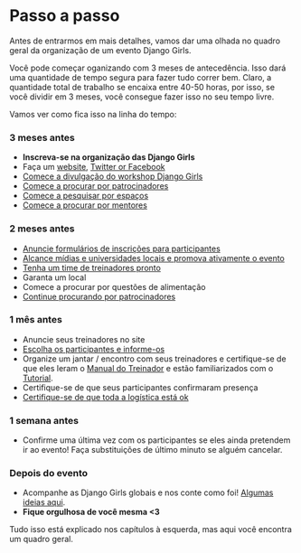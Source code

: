 # Passo a passo

Antes de entrarmos em mais detalhes, vamos dar uma olhada no quadro geral da organização de um evento Django Girls.

Você pode começar oganizando com 3 meses de antecedência. Isso dará uma quantidade de tempo segura para fazer tudo correr bem. Claro, a quantidade total de trabalho se encaixa entre 40-50 horas, por isso, se você dividir em 3 meses, você consegue fazer isso no seu tempo livre.

Vamos ver como fica isso na linha do tempo:

### 3 meses antes

- __Inscreva-se na organização das Django Girls__
- Faça um [website](website/README.md), [Twitter or Facebook](promotion/README.md)
- [Comece a divulgação do workshop Django Girls](promotion/README.md)
- [Comece a procurar por patrocinadores](sponsors/README.md)
- [Comece a pesquisar por espaços](logistics/README.md)
- [Comece a procurar por mentores](coaches/README.md)

### 2 meses antes

- [Anuncie formulários de inscrições para participantes](attendees/README.md)
- [Alcance mídias e universidades locais e promova ativamente o evento](promotion/README.md)
- [Tenha um time de treinadores pronto](coaches/README.md)
- Garanta um local
- Comece a procurar por questões de alimentação
- [Continue procurando por patrocinadores](sponsors/README.md)

### 1 mês antes

- Anuncie seus treinadores no site
- [Escolha os participantes e informe-os](http://organize.djangogirls.org/attendees/README.md#how-to-choose-attendees)
- Organize um jantar / encontro com seus treinadores e certifique-se de que eles leram o [Manual do Treinador](http://coach.djangogirls.org/) e estão familiarizados com o [Tutorial](tutorial/README.md).
- Certifique-se de que seus participantes confirmaram presença
- [Certifique-se de que toda a logística está ok](logistics/README.md)

### 1 semana antes

- Confirme uma última vez com os participantes se eles ainda pretendem ir ao evento! Faça substituições de último minuto se alguém cancelar.

### Depois do evento

-  Acompanhe as Django Girls globais e nos conte como foi! [Algumas ideias aqui](/after_the_event/README.md).
- __Fique orgulhosa de você mesma <3__

Tudo isso está explicado nos capítulos à esquerda, mas aqui você encontra um quadro geral.